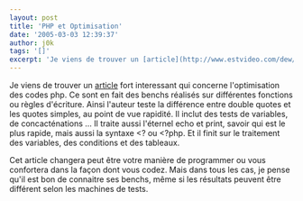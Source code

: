 ```yaml
---
layout: post
title: 'PHP et Optimisation'
date: '2005-03-03 12:39:37'
author: j0k
tags: '[]'
excerpt: 'Je viens de trouver un [article](http://www.estvideo.com/dew/index/page/phpbench) fort interessant qui concerne l''optimisation des codes php.   Ce sont en fait des benchs réalisés sur différentes fonctions ou règles d''écriture.   )   Ainsi l''auteur teste la différence entre double quotes et les quotes simples, au point de vue rapidité. Il inclut des      ...'
---
```


Je viens de trouver un [article](http://www.estvideo.com/dew/index/page/phpbench) fort interessant qui concerne l'optimisation des codes php.   Ce sont en fait des benchs réalisés sur différentes fonctions ou règles d'écriture.      Ainsi l'auteur teste la différence entre double quotes et les quotes simples, au point de vue rapidité. Il inclut des tests de variables, de concacténations ...   Il traite aussi l'éternel echo et print, savoir qui est le plus rapide, mais aussi la syntaxe &lt;? ou &lt;?php. Et il finit sur le traitement des variables, des conditions et des tableaux.

Cet article changera peut être votre manière de programmer ou vous confortera dans la façon dont vous codez. Mais dans tous les cas, je pense qu'il est bon de connaitre ses benchs, même si les résultats peuvent être différent selon les machines de tests.
